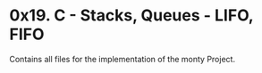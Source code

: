# 0x19. C - Stacks, Queues - LIFO, FIFO
Contains all files for the implementation of the monty Project.

